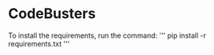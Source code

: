 # CodeBusters

To install the requirements, run the command:
'''
pip install -r requirements.txt
'''
